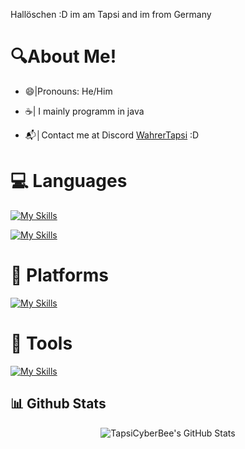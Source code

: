 Hallöschen :D im am Tapsi and im from Germany

# 🔍About Me!

 - 😄|Pronouns: He/Him
 
 - ☕| I mainly programm in java

 - 📬│Contact me at Discord [WahrerTapsi](https://discord.com/users/1157252084341690368) :D

 # 💻 Languages
 
 [![My Skills](https://skillicons.dev/icons?i=java)](https://skillicons.dev)

 [![My Skills](https://skillicons.dev/icons?i=css,html,js,gradle)](https://skillicons.dev)

 # 🚀 Platforms
 
 [![My Skills](https://skillicons.dev/icons?i=discord,bots,game)](https://skillicons.dev)
 
 # 🧰 Tools
 
 [![My Skills](https://skillicons.dev/icons?i=idea,vscode,github)](https://skillicons.dev)

## 📊 Github Stats

<div align="center">
<img src="https://github-readme-stats.vercel.app/api?username=wahrertapsi&show_icons=true&theme=dark&icon_color=48842d&title_color=48842d&text_color=ffffff&border_color=48842d" alt="TapsiCyberBee's GitHub Stats">
</div>
